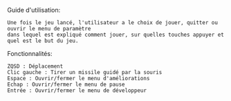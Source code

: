 Guide d'utilisation: 

	Une fois le jeu lancé, l'utilisateur a le choix de jouer, quitter ou ouvrir le menu de paramètre 
	dans lequel est expliqué comment jouer, sur quelles touches appuyer et quel est le but du jeu. 


Fonctionnalités:

	ZQSD : Déplacement
	Clic gauche : Tirer un missile guidé par la souris
	Espace : Ouvrir/fermer le menu d'améliorations
	Echap : Ouvrir/fermer le menu de pause
	Entrée : Ouvrir/fermer le menu de développeur
